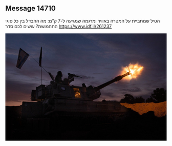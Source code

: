 ## Message 14710

הטיל שמתביית על המטרה באוויר ומרגמה שמגיעה ל-7 ק"מ:
מה ההבדל בין כל סוגי התחמושת? עושים לכם סדר
https://www.idf.il/261237

![Photo](14710/14710_photo.jpg)
